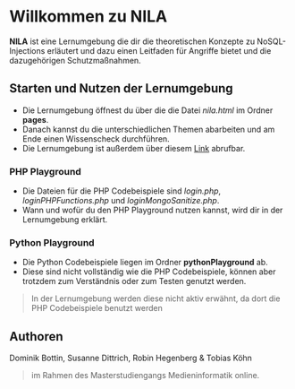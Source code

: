 # Willkommen zu NILA

**NILA** ist eine Lernumgebung die dir die theoretischen Konzepte zu NoSQL-Injections erläutert und dazu einen Leitfaden für Angriffe bietet und die dazugehörigen Schutzmaßnahmen.


## Starten und Nutzen der Lernumgebung
- Die Lernumgebung öffnest du über die die Datei *nila.html* im Ordner **pages**.
- Danach kannst du die unterschiedlichen Themen abarbeiten und am Ende einen Wissenscheck durchführen.
- Die Lernumgebung ist außerdem über diesem [Link](https://smitschke.github.io/nosql/nila.html) abrufbar. 

### PHP Playground
- Die Dateien für die PHP Codebeispiele sind *login.php*, *loginPHPFunctions.php* und *loginMongoSanitize.php*. 
- Wann und wofür du den PHP Playground nutzen kannst, wird dir in der Lernumgebung erklärt.

### Python Playground
- Die Python Codebeispiele liegen im Ordner **pythonPlayground** ab.
- Diese sind nicht vollständig wie die PHP Codebeispiele, können aber trotzdem zum Verständnis oder zum Testen genutzt werden.
>In der Lernumgebung werden diese nicht aktiv erwähnt, da dort die PHP Codebeispiele benutzt werden

## Authoren
Dominik Bottin, Susanne Dittrich, Robin Hegenberg & Tobias Köhn 
>im Rahmen des Masterstudiengangs Medieninformatik online.